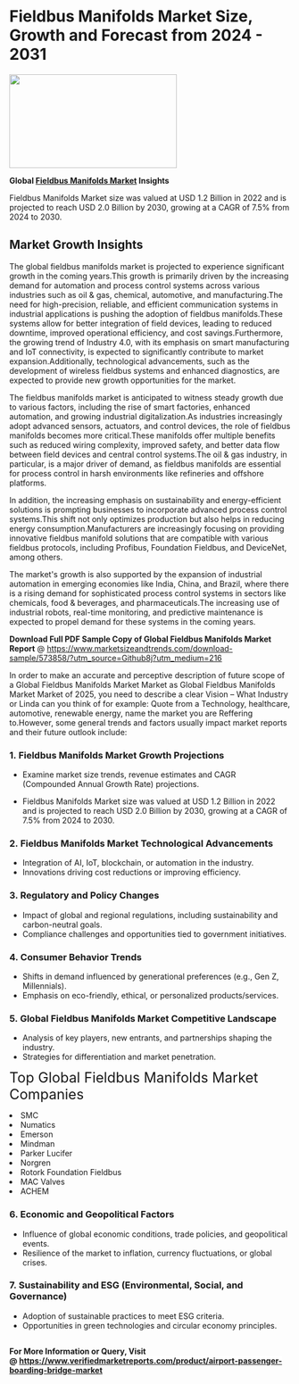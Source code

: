 <H1>Fieldbus Manifolds Market Size, Growth and Forecast from 2024 - 2031</H1><img class="aligncenter size-medium wp-image-584254" src="https://thirdeyenews.in/wp-content/uploads/2024/09/Global-Market-Research-300x168.jpeg" alt="" width="300" height="168" /><p><strong>Global&nbsp;<a href="https://www.marketsizeandtrends.com/download-sample/573858/?utm_source=Github8j?utm_medium=216">Fieldbus Manifolds Market</a> Insights</strong></p><p>Fieldbus Manifolds Market size was valued at USD 1.2 Billion in 2022 and is projected to reach USD 2.0 Billion by 2030, growing at a CAGR of 7.5% from 2024 to 2030.</p><p><h2>Market Growth Insights</h2> <p>The global fieldbus manifolds market is projected to experience significant growth in the coming years.This growth is primarily driven by the increasing demand for automation and process control systems across various industries such as oil & gas, chemical, automotive, and manufacturing.The need for high-precision, reliable, and efficient communication systems in industrial applications is pushing the adoption of fieldbus manifolds.These systems allow for better integration of field devices, leading to reduced downtime, improved operational efficiency, and cost savings.Furthermore, the growing trend of Industry 4.0, with its emphasis on smart manufacturing and IoT connectivity, is expected to significantly contribute to market expansion.Additionally, technological advancements, such as the development of wireless fieldbus systems and enhanced diagnostics, are expected to provide new growth opportunities for the market.</p> <p>The fieldbus manifolds market is anticipated to witness steady growth due to various factors, including the rise of smart factories, enhanced automation, and growing industrial digitalization.As industries increasingly adopt advanced sensors, actuators, and control devices, the role of fieldbus manifolds becomes more critical.These manifolds offer multiple benefits such as reduced wiring complexity, improved safety, and better data flow between field devices and central control systems.The oil & gas industry, in particular, is a major driver of demand, as fieldbus manifolds are essential for process control in harsh environments like refineries and offshore platforms.</p> <p>In addition, the increasing emphasis on sustainability and energy-efficient solutions is prompting businesses to incorporate advanced process control systems.This shift not only optimizes production but also helps in reducing energy consumption.Manufacturers are increasingly focusing on providing innovative fieldbus manifold solutions that are compatible with various fieldbus protocols, including Profibus, Foundation Fieldbus, and DeviceNet, among others.</p> <p>The market's growth is also supported by the expansion of industrial automation in emerging economies like India, China, and Brazil, where there is a rising demand for sophisticated process control systems in sectors like chemicals, food & beverages, and pharmaceuticals.The increasing use of industrial robots, real-time monitoring, and predictive maintenance is expected to propel demand for these systems in the coming years.</p> <p><span class=""><strong>Download Full PDF Sample Copy of Global Fieldbus Manifolds Market Report</strong> @ <a href="https://www.marketsizeandtrends.com/download-sample/573858/?utm_source=Github8j?utm_medium=216" target="_blank">https://www.marketsizeandtrends.com/download-sample/573858/?utm_source=Github8j?utm_medium=216</a></span></p><p>In order to make an accurate and perceptive description of future scope of a Global&nbsp;Fieldbus Manifolds Market Market as Global&nbsp;Fieldbus Manifolds Market Market of 2025, you need to describe a clear Vision &ndash; What Industry or Linda can you think of for example: Quote from a Technology, healthcare, automotive, renewable energy, name the market you are Reffering to.However, some general trends and factors usually impact market reports and their future outlook include:</p><h3>1.&nbsp;<strong>Fieldbus Manifolds Market Growth Projections</strong></h3><ul><li>Examine market size trends, revenue estimates and CAGR (Compounded Annual Growth Rate) projections.</li><li><p>Fieldbus Manifolds Market size was valued at USD 1.2 Billion in 2022 and is projected to reach USD 2.0 Billion by 2030, growing at a CAGR of 7.5% from 2024 to 2030.</p></li></ul><h3>2.&nbsp;<strong>Fieldbus Manifolds Market Technological Advancements</strong></h3><ul><li>Integration of AI, IoT, blockchain, or automation in the industry.</li><li>Innovations driving cost reductions or improving efficiency.</li></ul><h3>3.&nbsp;<strong>Regulatory and Policy Changes</strong></h3><ul><li>Impact of global and regional regulations, including sustainability and carbon-neutral goals.</li><li>Compliance challenges and opportunities tied to government initiatives.</li></ul><h3>4.&nbsp;<strong>Consumer Behavior Trends</strong></h3><ul><li>Shifts in demand influenced by generational preferences (e.g., Gen Z, Millennials).</li><li>Emphasis on eco-friendly, ethical, or personalized products/services.</li></ul><h3>5.&nbsp;<strong>Global Fieldbus Manifolds Market Competitive Landscape</strong></h3><ul><li>Analysis of key players, new entrants, and partnerships shaping the industry.</li><li>Strategies for differentiation and market penetration.</li></ul><p data-pm-slice="1 1 []"><span style="color: inherit; font-family: inherit; font-size: 25px;">Top Global Fieldbus Manifolds Market Companies</span></p><div class="" data-test-id=""><p><li>SMC</li><li> Numatics</li><li> Emerson</li><li> Mindman</li><li> Parker Lucifer</li><li> Norgren</li><li> Rotork Foundation Fieldbus</li><li> MAC Valves</li><li> ACHEM</li></p></div><h3>6.&nbsp;<strong>Economic and Geopolitical Factors</strong></h3><ul><li>Influence of global economic conditions, trade policies, and geopolitical events.</li><li>Resilience of the market to inflation, currency fluctuations, or global crises.</li></ul><h3>7.&nbsp;<strong>Sustainability and ESG (Environmental, Social, and Governance)</strong></h3><ul><li>Adoption of sustainable practices to meet ESG criteria.</li><li>Opportunities in green technologies and circular economy principles.</li></ul><h2><strong style="font-size: 14px;">For More Information or Query, Visit @&nbsp;</strong><a style="background-color: #ffffff; font-size: 14px;" href="https://www.marketsizeandtrends.com/report/fieldbus-manifolds-market/" target="_blank">https://www.verifiedmarketreports.com/product/airport-passenger-boarding-bridge-market</a></h2>